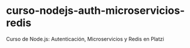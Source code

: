 # curso-nodejs-auth-microservicios-redis
Curso de Node.js: Autenticación, Microservicios y Redis en Platzi
